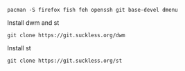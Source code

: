 `pacman -S firefox fish feh openssh git base-devel dmenu`

Install dwm and st

`git clone https://git.suckless.org/dwm`

Install st

`git clone https://git.suckless.org/st`
